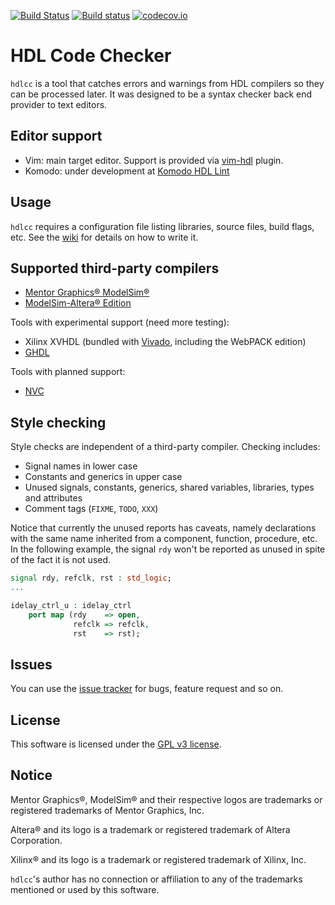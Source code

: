  [![Build Status](https://travis-ci.org/suoto/hdlcc.svg?branch=master)](https://travis-ci.org/suoto/hdlcc)
 [![Build status](https://ci.appveyor.com/api/projects/status/hum48l6gwoqofwk8/branch/master?svg=true)](https://ci.appveyor.com/project/suoto/hdlcc/branch/master)
 [![codecov.io](https://codecov.io/github/suoto/hdlcc/coverage.svg?branch=master)](https://codecov.io/github/suoto/hdlcc?branch=master)

# HDL Code Checker

`hdlcc` is a tool that catches errors and warnings from HDL compilers so they can
be processed later. It was designed to be a syntax checker back end provider to text
editors.

## Editor support

* Vim: main target editor. Support is provided via [vim-hdl](https://github.com/suoto/vim-hdl.git)
 plugin.
* Komodo: under development at [Komodo HDL Lint](https://github.com/suoto/komodo-hdl-lint)

## Usage

`hdlcc` requires a configuration file listing libraries, source files, build flags,
etc. See the [wiki](https://github.com/suoto/hdlcc/wiki#project-file-formats) for
details on how to write it.

## Supported third-party compilers

* [Mentor Graphics® ModelSim®][Mentor_msim]
* [ModelSim-Altera® Edition][Altera_msim]

Tools with experimental support (need more testing):

* Xilinx XVHDL (bundled with [Vivado][Xilinx_Vivado], including the WebPACK edition)
* [GHDL](https://github.com/tgingold/ghdl)

Tools with planned support:

* [NVC](https://github.com/nickg/nvc)

## Style checking

Style checks are independent of a third-party compiler. Checking includes:

* Signal names in lower case
* Constants and generics in upper case
* Unused signals, constants, generics, shared variables, libraries, types and
 attributes
* Comment tags (`FIXME`, `TODO`, `XXX`)

Notice that currently the unused reports has caveats, namely declarations with
the same name inherited from a component, function, procedure, etc. In the
following example, the signal `rdy` won't be reported as unused in spite of the
fact it is not used.

```vhdl
signal rdy, refclk, rst : std_logic;
...

idelay_ctrl_u : idelay_ctrl
    port map (rdy    => open,
              refclk => refclk,
              rst    => rst);
```

## Issues

You can use the [issue tracker][issue_tracker] for bugs, feature request and so on.

## License

This software is licensed under the [GPL v3 license][gpl].

## Notice

Mentor Graphics®, ModelSim® and their respective logos are trademarks or registered
trademarks of Mentor Graphics, Inc.

Altera® and its logo is a trademark or registered trademark of Altera Corporation.

Xilinx® and its logo is a trademark or registered trademark of Xilinx, Inc.

`hdlcc`'s author has no connection or affiliation to any of the trademarks mentioned
or used by this software.

[Mentor_msim]: http://www.mentor.com/products/fv/modelsim/
[Altera_msim]: https://www.altera.com/downloads/download-center.html
[Xilinx_Vivado]: http://www.xilinx.com/products/design-tools/vivado/vivado-webpack.html
[gpl]: http://www.gnu.org/copyleft/gpl.html
[issue_tracker]: https://github.com/suoto/hdlcc/issues
